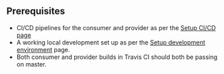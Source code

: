 ## Prerequisites

* CI/CD pipelines for the consumer and provider as per the [Setup CI/CD page](/set_up_ci/README.md)
* A working local development set up as per the [Setup development environment](/set_up_local_development/README.md) page.
* Both consumer and provider builds in Travis CI should both be passing on master.
